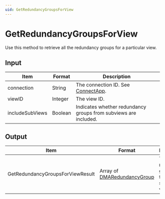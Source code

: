 ```yaml
---
uid: GetRedundancyGroupsForView
---
```


# GetRedundancyGroupsForView

Use this method to retrieve all the redundancy groups for a particular view.

## Input

| Item            | Format  | Description                                                                      |
|-----------------|---------|----------------------------------------------------------------------------------|
| connection      | String  | The connection ID. See [ConnectApp](xref:ConnectApp). |
| viewID          | Integer | The view ID.                                                                     |
| includeSubViews | Boolean | Indicates whether redundancy groups from subviews are included.                  |

## Output

| Item | Format | Description |
|--|--|--|
| GetRedundancyGroupsForViewResult | Array of [DMARedundancyGroup](xref:DMARedundancyGroup) | The redundancy groups of the specified view. |
